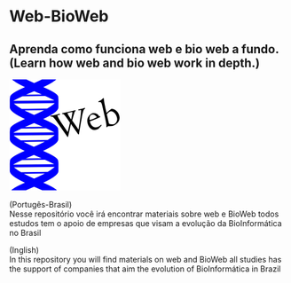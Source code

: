 # Web-BioWeb
## Aprenda como funciona web e bio web a fundo. (Learn how web and bio web work in depth.)

![imagem](web.png)

(Portugês-Brasil)
<br>
Nesse repositório você irá encontrar materiais sobre web e BioWeb todos estudos tem o apoio de empresas que visam a evolução da BioInformática no Brasil

(Inglish)
<br>
In this repository you will find materials on web and BioWeb all studies has the support of companies that aim the evolution of BioInformática in Brazil

